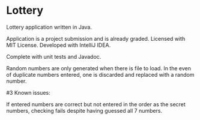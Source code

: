 # Lottery
Lottery application written in Java.

Application is a project submission and is already graded. Licensed with MIT License. Developed with IntelliJ IDEA.

Complete with unit tests and Javadoc.

Random numbers are only generated when there is file to load. In the even of duplicate numbers entered, one is discarded and replaced with a random number.

#3 Known issues:

If entered numbers are correct but not entered in the order as the secret numbers, checking fails despite having guessed all 7 numbers.